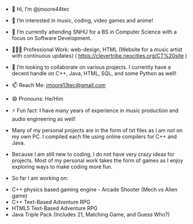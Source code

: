 - 👋 Hi, I’m @jmoore44tec
- 👀 I’m interested in music, coding, video games and anime!
- 🌱 I’m currently attending SNHU for a BS in Computer Science with a focus on Software Development.
- 🧑🏾‍💼 Professional Work: web-design, HTML (Website for a music artist with continuous updates) ( https://clevertribe.neocities.org/CT%20site )
- 💞️ I’m looking to collaborate on various projects. I currently have a decent handle on C++, Java, HTML, SQL, and some Python as well!
- 📫 Reach Me: jmoore13tec@gmail.com
- 😄 Pronouns: He/Him
- ⚡ Fun fact: I have many years of experience in music production and audio engineering as well!

- Many of my personal projects are in the form of txt files as I am not on my own PC. I compiled each file using online compilers for C++ and Java.

- Because I am still new to coding, I do not have very crazy ideas for projects. Most of my personal work takes the form of games as I enjoy exploring ways to make coding more fun.
- So far I am working on:
+ C++ physics based gaming engine - Arcade Shooter (Mech vs Alien game)
+ C++ Text-Based Adventure RPG
+ HTML5 Text-Based Adventure RPG
+ Java Triple Pack (Includes 21, Matching Game, and Guess Who?)



<!---
jmoore44tec/jmoore44tec is a ✨ special ✨ repository because its `README.md` (this file) appears on your GitHub profile.
You can click the Preview link to take a look at your changes.
--->
